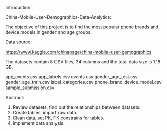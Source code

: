 Introduction:

China-Mobile-User-Demographics-Data-Analytics:

The objective of this project is to find the most popular phone brands and device models in gender and age groups.

Data source:

https://www.kaggle.com/chinapage/china-mobile-user-gemographics

The datasets contain 8 CSV files, 34 columns and the total data size is 1.18 GB.

app_events.csv
app_labels.csv
events.csv
gender_age_test.csv
gender_age_train.csv
label_categories.csv
phone_brand_device_model.csv
sample_submission.csv

Abstract:

1. Review datasets, find out the relationships between datasets.
2. Create tables, import raw data.
3. Clean data, set PK, FK constrains for tables.
4. implement data analysis.
